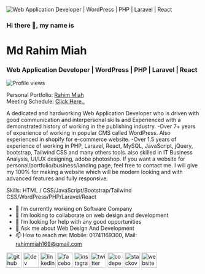 ![Web Application Developer | WordPress | PHP | Laravel | React](https://rahim.bditpoint.com/wp-content/uploads/2023/01/github-bg.jpeg)
### Hi there 👋, my name is 
# Md Rahim Miah 
### Web Application Developer | WordPress | PHP | Laravel | React
![Profile views](https://gpvc.arturio.dev/Rahim169) 

Personal Portfolio: <a href="https://rahimmiah.netlify.app/" target="_blank">Rahim Miah </a><br>
Meeting Schedule: <a href="https://calendly.com/rahimmiah169" target="_blank"> Click Here.. </a>


A dedicated and hardworking Web Application Developer who is driven with good communication and interpersonal skills and Experienced  with a demonstrated history of working in the publishing industry.
-Over 7+ years of experience of working in popular CMS called WordPress. Also experienced in shopify for e-commerce website.
-Over 1.5 years of experience of working in PHP, Laravel, React, MySQL, JavaScript, jQuery, bootstrap, Tailwind CSS and many others tools. also skilled in IT Business Analysis, UI/UX designing, adobe photoshop.
If you want a website for personal/portfolio/business/landing page, feel free to contact me. I will give my 100% for making a website which will be modern looking and with advanced features and fully responsive.

Skills: HTML / CSS/JavaScript/Bootstrap/Tailwind CSS/WordPress/PHP/Laravel/React

- 🔭 I’m currently working on Software Company 
- 👯 I’m looking to collaborate on web design and development 
- 🤔 I’m looking for help with any good opportunities 
- 💬 Ask me about Web Design And Development 
- 📫 How to reach me: Mobile: 01741169300, Mail: rahimmiah169@gmail.com 


[<img src='https://cdn.jsdelivr.net/npm/simple-icons@3.0.1/icons/github.svg' alt='github' height='40'>](https://github.com/Rahim169)  [<img src='https://cdn.jsdelivr.net/npm/simple-icons@3.0.1/icons/dev-dot-to.svg' alt='dev' height='40'>](https://dev.to/wadrahim)  [<img src='https://cdn.jsdelivr.net/npm/simple-icons@3.0.1/icons/linkedin.svg' alt='linkedin' height='40'>](https://www.linkedin.com/in/rahim-miah-570a771b8/)  [<img src='https://cdn.jsdelivr.net/npm/simple-icons@3.0.1/icons/facebook.svg' alt='facebook' height='40'>](https://www.facebook.com/oviruprahim)  [<img src='https://cdn.jsdelivr.net/npm/simple-icons@3.0.1/icons/instagram.svg' alt='instagram' height='40'>](https://www.instagram.com/oviruprahim/)  [<img src='https://cdn.jsdelivr.net/npm/simple-icons@3.0.1/icons/twitter.svg' alt='twitter' height='40'>](https://twitter.com/OvirupRahim)  [<img src='https://cdn.jsdelivr.net/npm/simple-icons@3.0.1/icons/codepen.svg' alt='codepen' height='40'>](https://codepen.io/oviruprahim)  [<img src='https://cdn.jsdelivr.net/npm/simple-icons@3.0.1/icons/stackoverflow.svg' alt='stackoverflow' height='40'>](https://stackoverflow.com/users/14988200)  [<img src='https://cdn.jsdelivr.net/npm/simple-icons@3.0.1/icons/icloud.svg' alt='website' height='40'>](https://rahim.bditpoint.com/)  
